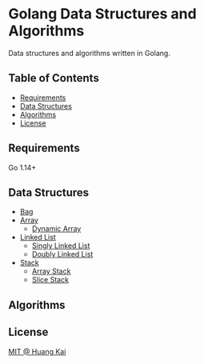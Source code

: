 # Golang Data Structures and Algorithms

Data structures and algorithms written in Golang.

## Table of Contents

- [Requirements](#requirements)
- [Data Structures](#data-structures)
- [Algorithms](#algorithms)
- [License](#license)

## Requirements

Go 1.14+

## Data Structures
- [Bag](data_structures/bag)
- [Array](data_structures/array)
  - [Dynamic Array](data_structures/array/dynamic_array.go)
- [Linked List](data_structures/linkedlist)
  - [Singly Linked List](data_structures/linkedlist/singlelinkedlist/single_linked_list.go)
  - [Doubly Linked List](data_structures/linkedlist/doublylinkedlist/doubly_linked_list.go)
- [Stack](data_structures/stack)
  - [Array Stack](data_structures/stack/arraystack/array_stack.go)
  - [Slice Stack](data_structures/stack/slicestack/slice_stack.go)

    
## Algorithms

## License

[MIT @ Huang Kai](./LICENSE)
